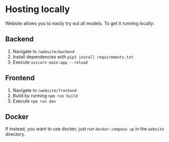 # Hosting locally
Website allows you to easily try out all models. To get it running locally:

## Backend
1. Navigate to `/website/backend`
2. Install dependencies with `pip3 install requirements.txt`
3. Execute `uvicorn main:app --reload`
## Frontend
1. Navigate to `/website/frontend`
2. Build by running `npm run build`
3. Execute `npm run dev`

## Docker
If instead, you want to use docker, just run `docker-compose up` in the `website` directory.
